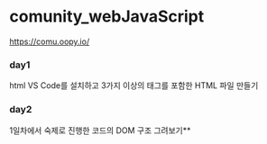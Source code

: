 # comunity_webJavaScript

https://comu.oopy.io/

### day1  
html
VS Code를 설치하고 3가지 이상의 태그를 포함한 HTML 파일 만들기  
  
### day2  
1일차에서 숙제로 진행한 코드의 DOM 구조 그려보기**  
  
  

